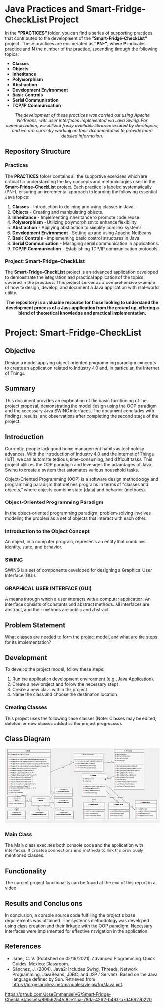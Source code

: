 <!DOCTYPE html>
<html>

# Java Practices and Smart-Fridge-CheckList Project

In the **"PRACTICES"** folder, you can find a series of supporting practices that contributed to the development of the **"Smart-Fridge-CheckList"** project. These practices are enumerated as **"PN-"**, where **P** indicates practice and **N** the number of the practice, ascending through the following topics:

- **Classes**
- **Objects**
- **Inheritance**
- **Polymorphism**
- **Abstraction**
- **Development Environment**
- **Basic Controls**
- **Serial Communication**
- **TCP/IP Communication**

<p align="center">
    <em>The development of these practices was carried out using Apache NetBeans, with user interfaces implemented via Java Swing. For communication, we utilized freely available libraries created by developers, and we are currently working on their documentation to provide more detailed information.</em>
</p>

## Repository Structure

### Practices

The **PRACTICES** folder contains all the supportive exercises which are critical for understanding the key concepts and methodologies used in the **Smart-Fridge-CheckList** project. Each practice is labeled systematically (PN-), ensuring an incremental approach to learning the following essential Java topics:

1. **Classes** - Introduction to defining and using classes in Java.
2. **Objects** - Creating and manipulating objects.
3. **Inheritance** - Implementing inheritance to promote code reuse.
4. **Polymorphism** - Utilizing polymorphism to enhance flexibility.
5. **Abstraction** - Applying abstraction to simplify complex systems.
6. **Development Environment** - Setting up and using Apache NetBeans.
7. **Basic Controls** - Implementing basic control structures in Java.
8. **Serial Communication** - Managing serial communication in applications.
9. **TCP/IP Communication** - Establishing TCP/IP communication protocols.

### Project: Smart-Fridge-CheckList

The **Smart-Fridge-CheckList** project is an advanced application developed to demonstrate the integration and practical application of the topics covered in the practices. This project serves as a comprehensive example of how to design, develop, and document a Java application with real-world utility.

<p align="center">
    <strong>The repository is a valuable resource for those looking to understand the development process of a Java application from the ground up, offering a blend of theoretical knowledge and practical implementation.</strong>
</p>










  
<head>
  <h1>Project: Smart-Fridge-CheckList</h1>
</head>
<body>

  <h2>Objective</h2>
  <p>Design a model applying object-oriented programming paradigm concepts to create an application related to Industry 4.0 and, in particular, the Internet of Things.</p>

  <h2>Summary</h2>
  <p>This document provides an explanation of the basic functioning of the project proposal, demonstrating the model design using the OOP paradigm and the necessary Java SWING interfaces. The document concludes with findings, results, and observations after completing the second stage of the project.</p>

  <h2>Introduction</h2>
  <p>Currently, people lack good home management habits as technology advances. With the introduction of Industry 4.0 and the Internet of Things (IoT), we can automate tedious, time-consuming, and difficult tasks. This project utilizes the OOP paradigm and leverages the advantages of Java Swing to create a system that automates various household tasks.</p>

  <p>Object-Oriented Programming (OOP) is a software design methodology and programming paradigm that defines programs in terms of "classes and objects," where objects combine state (data) and behavior (methods).</p>

  <h3>Object-Oriented Programming Paradigm</h3>
  <p>In the object-oriented programming paradigm, problem-solving involves modeling the problem as a set of objects that interact with each other.</p>

  <h3>Introduction to the Object Concept</h3>
  <p>An object, in a computer program, represents an entity that combines identity, state, and behavior.</p>

  <h3>SWING</h3>
  <p>SWING is a set of components developed for designing a Graphical User Interface (GUI).</p>

  <h3>GRAPHICAL USER INTERFACE (GUI)</h3>
  <p>A means through which a user interacts with a computer application. An interface consists of constants and abstract methods. All interfaces are abstract, and their methods are public and abstract.</p>

  <h2>Problem Statement</h2>
  <p>What classes are needed to form the project model, and what are the steps for its implementation?</p>

  <h2>Development</h2>
  <p>To develop the project model, follow these steps:</p>

  <ol>
    <li>Run the application development environment (e.g., Java Application).</li>
    <li>Create a new project and follow the necessary steps.</li>
    <li>Create a new class within the project.</li>
    <li>Name the class and choose the destination location.</li>
  </ol>

  <h3>Creating Classes</h3>
  <p>This project uses the following base classes (Note: Classes may be edited, deleted, or new classes added as the project progresses).</p>

  <h2>Class Diagram</h2>
<img src="https://github.com/JoseEmmanuelVG/Smart-Fridge-CheckList/blob/main/Images/class%20diagram%20-%20JEVG.png?raw=true" alt="Class Diagram">

  <h3>Main Class</h3>
  <p>The Main class executes both console code and the application with interfaces. It creates connections and methods to link the previously mentioned classes.</p>
  <h2>Functionality</h2>
  <p>The current project functionality can be found at the end of this report in a video</p>

  <h2>Results and Conclusions</h2>
  <p>In conclusion, a console source code fulfilling the project's base requirements was obtained. The system's methodology was developed using class creation and their linkage with the OOP paradigm. Necessary interfaces were implemented for effective navigation in the application.</p>

  <h2>References</h2>
  <ul>
    <li>Israel, C. V. (Published on 08/19/2021). Advanced Programming: Quick Guides. Mexico: Classroom.</li>
    <li>Sánchez, J. (2004). Java2: Includes Swing, Threads, Network Programming, JavaBeans, JDBC, and JSP / Servlets. Based on the Java language defined by Sun. Retrieved from <a href="https://jorgesanchez.net/manuales/viejos/fpr/Java.pdf">https://jorgesanchez.net/manuales/viejos/fpr/Java.pdf</a>.</li>
  </ul>
</body>
</html>

https://github.com/JoseEmmanuelVG/Smart-Fridge-CheckList/assets/89156254/c8de11aa-78da-4262-b493-b7d46927b220


